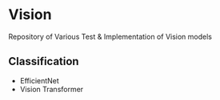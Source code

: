 # Vision
Repository of Various Test & Implementation of Vision models

## Classification
* EfficientNet
* Vision Transformer
